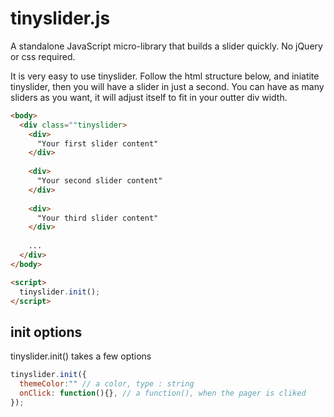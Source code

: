 # tinyslider.js
A standalone JavaScript micro-library that builds a slider quickly. No jQuery or css required.

It is very easy to use tinyslider. Follow the html structure below, and iniatite tinyslider, then you will have a slider in just 
a second. You can have as many sliders as you want, it will adjust itself to fit in your outter div width.

```html
<body>
  <div class=""tinyslider>
    <div>
      "Your first slider content"
    </div>
    
    <div>
      "Your second slider content"
    </div>
    
    <div>
      "Your third slider content"
    </div>
    
    ...
  </div>
</body>

<script>
  tinyslider.init();
</script>

```

## init options
tinyslider.init() takes a few options

```js
tinyslider.init({
  themeColor:"" // a color, type : string
  onClick: function(){}, // a function(), when the pager is cliked 
});
